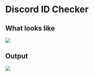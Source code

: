 # Discord ID Checker

## What looks like

<p align="left"><img src="https://media.discordapp.net/attachments/946392863372095532/951495868635295834/unknown.png"</p>

## Output

<p align="left"><img src="https://media.discordapp.net/attachments/946392863372095532/951496275654746132/unknown.png"</p>
